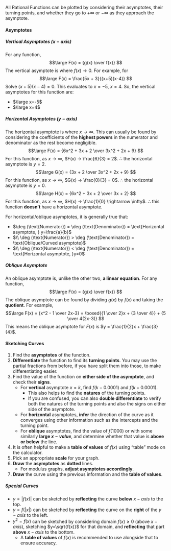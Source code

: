  All Rational Functions can be plotted by considering their asymptotes, their turning points, and whether they go to $+\infty$ or $-\infty$ as they approach the asymptote. 
#### Asymptotes
##### Vertical Asymptotes ($x-axis$)
For any function,
$$\large
F(x) = {g(x) \over f(x)}
$$
The vertical asymptote is where $f(x) → 0$.
For example, for
$$\large
F(x) = \frac{5x + 3}{(x+5)(x-4)}
$$
Solve $(x+5)(x-4) = 0$. This evaluates to $x=-5$, $x=4$.
So, the vertical asymptotes for this function are:
- $\large x=-5$
- $\large x=4$
##### Horizontal Asymptotes ($y-axis$)
The horizontal asymptote is where $x → \infty$. This can usually be found by considering the coefficients of the **highest powers** in the numerator and denominator as the rest become negligible.
$$\large
F(x) = {6x^2 + 3x + 2 \over 3x^2 + 2x + 9}
$$
For this function, as $x→ \infty$, $F(x) → \frac{6}{3} = 2$.
$\therefore$ the horizontal asymptote is $y=2$.
$$\large
G(x) = {3x + 2 \over 3x^2 + 2x + 9}
$$
For this function, as $x→ \infty$, $G(x) → \frac{0}{3} = 0$.
$\therefore$ the horizontal asymptote is $y=0$.
$$\large
H(x) = {6x^2 + 3x + 2 \over 3x + 2}
$$
For this function, as $x→ \infty$, $H(x) → \frac{1}{0} \rightarrow \infty$.
$\therefore$ this function **doesn’t** have a horizontal asymptote.

For horizontal/oblique asymptotes, it is generally true that:
- $\deg (\text{Numerator}) = \deg (\text{Denominator}) = \text{Horizontal asymptote, } y=\frac{a}{b}$
- $\\ \deg (\text{Numerator}) > \deg (\text{Denominator}) = \text{Oblique/Curved asymptote}$
- $\\ \deg (\text{Numerator}) < \deg (\text{Denominator}) = \text{Horizontal asymptote, }y=0$
##### Oblique Asymptote
An oblique asymptote is, unlike the other two, **a linear equation**. For any function,
$$\large
F(x) = {g(x) \over f(x)}
$$
The oblique asymptote can be found by dividing $g(x)$ by $f(x)$ and taking the **quotient**.
For example,
$$\large
F(x) = {x^2 - 1 \over 2x-3} = \boxed{{1 \over 2}x + {3 \over 4}} + {5 \over 4(2x-3)}
$$
This means the oblique asymptote for $F(x)$ is $y = \frac{1}{2}x + \frac{3}{4}$.
#### Sketching Curves
1. Find the **asymptotes** of the function.
2. **Differentiate** the function to find its **turning points**. You may use the partial fractions from before, if you have split them into those, to make differentiating easier.
3. Find the value of the function on **either side of the asymptote**, and check their **signs**.
	- For **vertical** asymptote $x=k$, find $f(k-0.0001)$ and $f(k+0.0001)$.
		- This also helps to find the **natures** of the turning points.
		- If you are confused, you can also **double differentiate** to verify both the natures of the turning points and also the signs on either side of the asymptote.
	- For **horizontal** asymptotes, **infer** the direction of the curve as it converges using other information such as the intercepts and the turning point.
	- For **oblique** asymptotes, find the value of $f(1000)$ or with some similarly **large $x-value$**, and determine whether that value is **above or below** the line.
4. It is often helpful to make a **table of values** of $f(x)$ using “table” mode on the calculator.
5. Pick an appropriate **scale** for your graph.
6. **Draw** the **asymptotes** as **dotted** lines.
	- For modulus graphs, **adjust asymptotes accordingly**.
7. **Draw** the curve using the previous information and the **table of values**.
##### Special Curves
- $y = |f(x)|$ can be sketched by **reflecting** the curve **below** $x-axis$ to the top.
- $y=f(|x|)$ can be sketched by **reflecting** the curve on the **right** of the $y-axis$ to the left.
- $y^2=f(x)$ can be sketched by considering domain $f(x)≥0$ (above $x-axis$), sketching $y=\sqrt{f(x)}$ for that domain, and **reflecting** that part **above** $x-axis$ to the bottom.
	- A **table of values** of $f(x)$ is recommended to use alongside that to ensure accuracy.


